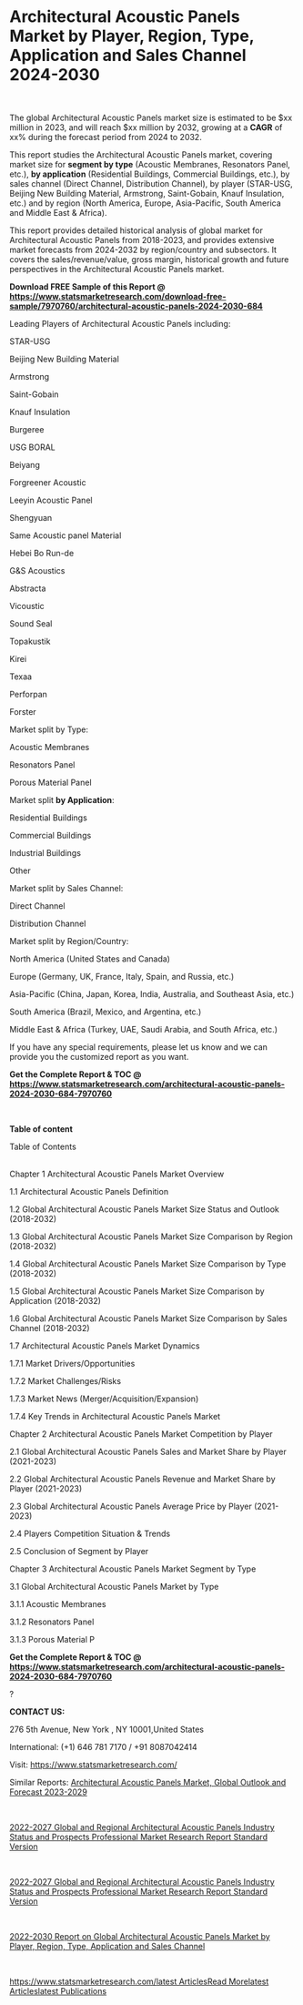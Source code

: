 <h1>Architectural Acoustic Panels Market by Player, Region, Type, Application and Sales Channel 2024-2030</h1><br/><p>The global Architectural Acoustic Panels market size is estimated to be $xx million in 2023, and will reach $xx million by 2032, growing at a <strong>CAGR</strong> of xx% during the forecast period from 2024 to 2032.</p>
 
 
 
 <p>This report studies the Architectural Acoustic Panels market, covering market size for <strong>segment by type</strong> (Acoustic Membranes, Resonators Panel, etc.), <strong>by application</strong> (Residential Buildings, Commercial Buildings, etc.), by sales channel (Direct Channel, Distribution Channel), by player (STAR-USG, Beijing New Building Material, Armstrong, Saint-Gobain, Knauf Insulation, etc.) and by region (North America, Europe, Asia-Pacific, South America and Middle East & Africa).</p>
 
 
 
 <p>This report provides detailed historical analysis of global market for Architectural Acoustic Panels from 2018-2023, and provides extensive market forecasts from 2024-2032 by region/country and subsectors. It covers the sales/revenue/value, gross margin, historical growth and future perspectives in the Architectural Acoustic Panels market.</p>
 
 
 
 <p><strong>Download FREE Sample of this Report @ <a href="https://www.statsmarketresearch.com/download-free-sample/7970760/architectural-acoustic-panels-2024-2030-684">https://www.statsmarketresearch.com/download-free-sample/7970760/architectural-acoustic-panels-2024-2030-684</a></strong></p>
 
 
 
 <p>Leading Players of Architectural Acoustic Panels including:</p>
 
 
 
 <p>STAR-USG</p>
 
 
 
 <p>Beijing New Building Material</p>
 
 
 
 <p>Armstrong</p>
 
 
 
 <p>Saint-Gobain</p>
 
 
 
 <p>Knauf Insulation</p>
 
 
 
 <p>Burgeree</p>
 
 
 
 <p>USG BORAL</p>
 
 
 
 <p>Beiyang</p>
 
 
 
 <p>Forgreener Acoustic</p>
 
 
 
 <p>Leeyin Acoustic Panel</p>
 
 
 
 <p>Shengyuan</p>
 
 
 
 <p>Same Acoustic panel Material</p>
 
 
 
 <p>Hebei Bo Run-de</p>
 
 
 
 <p>G&S Acoustics</p>
 
 
 
 <p>Abstracta</p>
 
 
 
 <p>Vicoustic</p>
 
 
 
 <p>Sound Seal</p>
 
 
 
 <p>Topakustik</p>
 
 
 
 <p>Kirei</p>
 
 
 
 <p>Texaa</p>
 
 
 
 <p>Perforpan</p>
 
 
 
 <p>Forster</p>
 
 
 
 <p>Market split by Type:</p>
 
 
 
 <p>Acoustic Membranes</p>
 
 
 
 <p>Resonators Panel</p>
 
 
 
 <p>Porous Material Panel</p>
 
 
 
 <p>Market split <strong>by Application</strong>:</p>
 
 
 
 <p>Residential Buildings</p>
 
 
 
 <p>Commercial Buildings</p>
 
 
 
 <p>Industrial Buildings</p>
 
 
 
 <p>Other</p>
 
 
 
 <p>Market split by Sales Channel:</p>
 
 
 
 <p>Direct Channel</p>
 
 
 
 <p>Distribution Channel</p>
 
 
 
 <p>Market split by Region/Country:</p>
 
 
 
 <p>North America (United States and Canada)</p>
 
 
 
 <p>Europe (Germany, UK, France, Italy, Spain, and Russia, etc.)</p>
 
 
 
 <p>Asia-Pacific (China, Japan, Korea, India, Australia, and Southeast Asia, etc.)</p>
 
 
 
 <p>South America (Brazil, Mexico, and Argentina, etc.)</p>
 
 
 
 <p>Middle East & Africa (Turkey, UAE, Saudi Arabia, and South Africa, etc.)</p>
 
 
 
 <p>If you have any special requirements, please let us know and we can provide you the customized report as you want.</p>
 
 
 
 <div><b>Get the Complete Report & TOC @ <a href="https://www.statsmarketresearch.com/architectural-acoustic-panels-2024-2030-684-7970760">https://www.statsmarketresearch.com/architectural-acoustic-panels-2024-2030-684-7970760</a></b></div>
 
 
 
 <p><br />
 
 <b>Table of content</b></p>
 
 
 
 <p>Table of Contents<br />
 
 <br />
 
 Chapter 1 Architectural Acoustic Panels Market Overview<br />
 
 1.1 Architectural Acoustic Panels Definition<br />
 
 1.2 Global Architectural Acoustic Panels Market Size Status and Outlook (2018-2032)<br />
 
 1.3 Global Architectural Acoustic Panels Market Size Comparison by Region (2018-2032)<br />
 
 1.4 Global Architectural Acoustic Panels Market Size Comparison by Type (2018-2032)<br />
 
 1.5 Global Architectural Acoustic Panels Market Size Comparison by Application (2018-2032)<br />
 
 1.6 Global Architectural Acoustic Panels Market Size Comparison by Sales Channel (2018-2032)<br />
 
 1.7 Architectural Acoustic Panels Market Dynamics<br />
 
 1.7.1 Market Drivers/Opportunities<br />
 
 1.7.2 Market Challenges/Risks<br />
 
 1.7.3 Market News (Merger/Acquisition/Expansion)<br />
 
 1.7.4 Key Trends in Architectural Acoustic Panels Market<br />
 
 Chapter 2 Architectural Acoustic Panels Market Competition by Player<br />
 
 2.1 Global Architectural Acoustic Panels Sales and Market Share by Player (2021-2023)<br />
 
 2.2 Global Architectural Acoustic Panels Revenue and Market Share by Player (2021-2023)<br />
 
 2.3 Global Architectural Acoustic Panels Average Price by Player (2021-2023)<br />
 
 2.4 Players Competition Situation & Trends<br />
 
 2.5 Conclusion of Segment by Player<br />
 
 Chapter 3 Architectural Acoustic Panels Market Segment by Type<br />
 
 3.1 Global Architectural Acoustic Panels Market by Type<br />
 
 3.1.1 Acoustic Membranes<br />
 
 3.1.2 Resonators Panel<br />
 
 3.1.3 Porous Material P</p>
 
 
 
 <div><b>Get the Complete Report & TOC @ <a href="https://www.statsmarketresearch.com/architectural-acoustic-panels-2024-2030-684-7970760">https://www.statsmarketresearch.com/architectural-acoustic-panels-2024-2030-684-7970760</a></b></div>
 
 
 
 <p>? </p>
 
 
 
 <p><b>CONTACT US:</b><br />
 
 276 5th Avenue, New York , NY 10001,United States<br />
 
 International: (+1) 646 781 7170 / +91 8087042414<br />
 
 Visit: <a href="https://www.statsmarketresearch.com/">https://www.statsmarketresearch.com/</a><br />
 
 Similar Reports: <a href="https://www.statsmarketresearch.com/architectural-acoustic-panels-2024-2030-684-7970760">Architectural Acoustic Panels Market, Global Outlook and Forecast 2023-2029</a><br />
 
 <br />
 
 <a href="https://www.statsmarketresearch.com/architectural-acoustic-panels-2024-2030-684-7970760">2022-2027 Global and Regional Architectural Acoustic Panels Industry Status and Prospects Professional Market Research Report Standard Version</a><br />
 
 <br />
 
 <a href="https://www.statsmarketresearch.com/architectural-acoustic-panels-2024-2030-684-7970760">2022-2027 Global and Regional Architectural Acoustic Panels Industry Status and Prospects Professional Market Research Report Standard Version</a><br />
 
 <br />
 
 <a href="https://www.statsmarketresearch.com/architectural-acoustic-panels-2024-2030-684-7970760">2022-2030 Report on Global Architectural Acoustic Panels Market by Player, Region, Type, Application and Sales Channel</a><br />
 
 <br />
 
 <a href="https://gyeongbokgung.com">https://www.statsmarketresearch.com/</a><a href="https://hallyeomaritime.com">latest Articles</a><a href="https://jingwansa.com">Read More</a><a href="https://nguoiviet.jp/">latest Articles</a><a href="https://www.intelmarketresearch.com/">latest Publications</a></p>